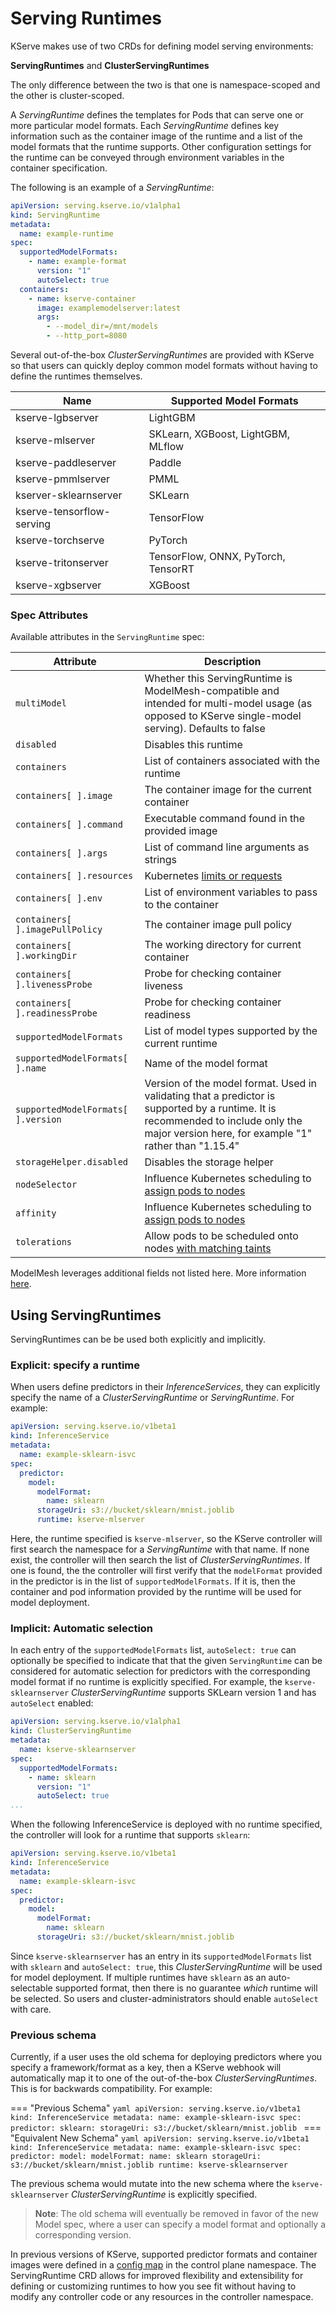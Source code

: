 # Serving Runtimes

KServe makes use of two CRDs for defining model serving environments:

**ServingRuntimes** and **ClusterServingRuntimes**

The only difference between the two is that one is namespace-scoped and the other is cluster-scoped.

A _ServingRuntime_ defines the templates for Pods that can serve one or more particular model formats.
Each _ServingRuntime_ defines key information such as the container image of the runtime and a list of the model formats that the runtime supports.
Other configuration settings for the runtime can be conveyed through environment variables in the container specification.

The following is an example of a _ServingRuntime_:

```yaml
apiVersion: serving.kserve.io/v1alpha1
kind: ServingRuntime
metadata:
  name: example-runtime
spec:
  supportedModelFormats:
    - name: example-format
      version: "1"
      autoSelect: true
  containers:
    - name: kserve-container
      image: examplemodelserver:latest
      args:
        - --model_dir=/mnt/models
        - --http_port=8080
```

Several out-of-the-box _ClusterServingRuntimes_ are provided with KServe so that users can quickly deploy common model formats without having to define the runtimes themselves.

| Name                      | Supported Model Formats             |
|---------------------------|-------------------------------------|
| kserve-lgbserver          | LightGBM                            |
| kserve-mlserver           | SKLearn, XGBoost, LightGBM, MLflow  |
| kserve-paddleserver       | Paddle                              |
| kserve-pmmlserver         | PMML                                |
| kserver-sklearnserver     | SKLearn                             |
| kserve-tensorflow-serving | TensorFlow                          |
| kserve-torchserve         | PyTorch                             |
| kserve-tritonserver       | TensorFlow, ONNX, PyTorch, TensorRT |
| kserve-xgbserver          | XGBoost                             |

### Spec Attributes

Available attributes in the `ServingRuntime` spec:

| Attribute                          | Description                                                                                                                                                                                |
| ---------------------------------- | ------------------------------------------------------------------------------------------------------------------------------------------------------------------------------------------ |
| `multiModel`                       | Whether this ServingRuntime is ModelMesh-compatible and intended for multi-model usage (as opposed to KServe single-model serving). Defaults to false                                      |
| `disabled`                         | Disables this runtime                                                                                                                                                                      |
| `containers`                       | List of containers associated with the runtime                                                                                                                                             |
| `containers[ ].image`              | The container image for the current container                                                                                                                                              |
| `containers[ ].command`            | Executable command found in the provided image                                                                                                                                             |
| `containers[ ].args`               | List of command line arguments as strings                                                                                                                                                  |
| `containers[ ].resources`          | Kubernetes [limits or requests](https://kubernetes.io/docs/concepts/configuration/manage-resources-containers/#requests-and-limits)                                                        |
| `containers[ ].env `               | List of environment variables to pass to the container                                                                                                                                     |
| `containers[ ].imagePullPolicy`    | The container image pull policy                                                                                                                                                            |
| `containers[ ].workingDir`         | The working directory for current container                                                                                                                                                |
| `containers[ ].livenessProbe`      | Probe for checking container liveness                                                                                                                                                      |
| `containers[ ].readinessProbe`     | Probe for checking container readiness                                                                                                                                                     |
| `supportedModelFormats`            | List of model types supported by the current runtime                                                                                                                                       |
| `supportedModelFormats[ ].name`    | Name of the model format                                                                                                                                                                   |
| `supportedModelFormats[ ].version` | Version of the model format. Used in validating that a predictor is supported by a runtime. It is recommended to include only the major version here, for example "1" rather than "1.15.4" |
| `storageHelper.disabled`           | Disables the storage helper                                                                                                                                                                |
| `nodeSelector`                     | Influence Kubernetes scheduling to [assign pods to nodes](https://kubernetes.io/docs/concepts/scheduling-eviction/assign-pod-node/)                                                        |
| `affinity`                         | Influence Kubernetes scheduling to [assign pods to nodes](https://kubernetes.io/docs/concepts/scheduling-eviction/assign-pod-node/#affinity-and-anti-affinity)                             |
| `tolerations`                      | Allow pods to be scheduled onto nodes [with matching taints](https://kubernetes.io/docs/concepts/scheduling-eviction/taint-and-toleration)                                                 |

ModelMesh leverages additional fields not listed here.  More information [here](https://github.com/kserve/modelmesh-serving/blob/main/docs/runtimes/custom_runtimes.md#spec-attributes).

## Using ServingRuntimes

ServingRuntimes can be be used both explicitly and implicitly.

### Explicit: specify a runtime

When users define predictors in their _InferenceServices_, they can explicitly specify the name of a _ClusterServingRuntime_ or _ServingRuntime_. For example:

```yaml
apiVersion: serving.kserve.io/v1beta1
kind: InferenceService
metadata:
  name: example-sklearn-isvc
spec:
  predictor:
    model:
      modelFormat:
        name: sklearn
      storageUri: s3://bucket/sklearn/mnist.joblib
      runtime: kserve-mlserver
```

Here, the runtime specified is `kserve-mlserver`, so the KServe controller will first search the namespace for a _ServingRuntime_ with that name. If
none exist, the controller will then search the list of _ClusterServingRuntimes_. If one is found, the the controller will first
verify that the `modelFormat` provided in the predictor is in the list of `supportedModelFormats`. If it is, then the container and pod information provided
by the runtime will be used for model deployment.

### Implicit: Automatic selection

In each entry of the `supportedModelFormats` list, `autoSelect: true` can optionally be specified to indicate that that the given `ServingRuntime` can be
considered for automatic selection for predictors with the corresponding model format if no runtime is explicitly specified.
For example, the `kserve-sklearnserver` _ClusterServingRuntime_ supports SKLearn version 1 and has `autoSelect` enabled:

```yaml
apiVersion: serving.kserve.io/v1alpha1
kind: ClusterServingRuntime
metadata:
  name: kserve-sklearnserver
spec:
  supportedModelFormats:
    - name: sklearn
      version: "1"
      autoSelect: true
...
```

When the following InferenceService is deployed with no runtime specified, the controller will look for a runtime that supports `sklearn`:

```yaml
apiVersion: serving.kserve.io/v1beta1
kind: InferenceService
metadata:
  name: example-sklearn-isvc
spec:
  predictor:
    model:
      modelFormat:
        name: sklearn
      storageUri: s3://bucket/sklearn/mnist.joblib
```

Since `kserve-sklearnserver` has an entry in its `supportedModelFormats` list with `sklearn` and `autoSelect: true`, this _ClusterServingRuntime_
will be used for model deployment.
If multiple runtimes have `sklearn` as an auto-selectable supported format, then there is no guarantee _which_ runtime will be selected.
So users and cluster-administrators should enable `autoSelect` with care.

### Previous schema

Currently, if a user uses the old schema for deploying predictors where you specify a framework/format as a key, then a KServe webhook will automatically map it to one of the out-of-the-box _ClusterServingRuntimes_. This is for backwards compatibility. For example:

=== "Previous Schema"
    ```yaml
    apiVersion: serving.kserve.io/v1beta1
    kind: InferenceService
    metadata:
      name: example-sklearn-isvc
    spec:
      predictor:
        sklearn:
          storageUri: s3://bucket/sklearn/mnist.joblib
    ```
=== "Equivalent New Schema"
    ```yaml
    apiVersion: serving.kserve.io/v1beta1
    kind: InferenceService
    metadata:
      name: example-sklearn-isvc
    spec:
      predictor:
        model:
          modelFormat:
            name: sklearn
          storageUri: s3://bucket/sklearn/mnist.joblib
          runtime: kserve-sklearnserver
    ```

The previous schema would mutate into the new schema where the `kserve-sklearnserver` _ClusterServingRuntime_ is explicitly specified.

> **Note**: The old schema will eventually be removed in favor of the new Model spec, where a user can specify a model format and optionally a corresponding version.

In previous versions of KServe, supported predictor formats and container images were defined in a
[config map](https://github.com/kserve/kserve/blob/release-0.7/config/configmap/inferenceservice.yaml#L7) in the control plane namespace.
The ServingRuntime CRD allows for improved flexibility and extensibility for defining or customizing runtimes to how you see fit without having to modify
any controller code or any resources in the controller namespace.


